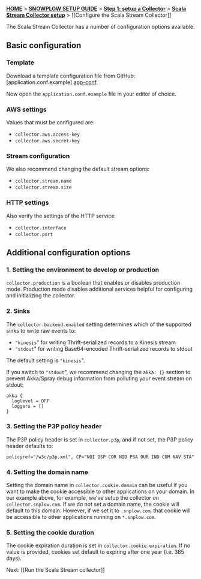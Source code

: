 [**HOME**](Home) > [**SNOWPLOW SETUP GUIDE**](Setting-up-DreamFactory) > [**Step 1: setup a Collector**](Setting-up-a-Collector) > [**Scala Stream Collector setup**](setting-up-the-Scala-Stream-Collector) > [[Configure the Scala Stream Collector]]

The Scala Stream Collector has a number of configuration options available.

## Basic configuration

### Template

Download a template configuration file from GitHub: [application.conf.example] [app-conf].

Now open the `application.conf.example` file in your editor of choice.

### AWS settings

Values that must be configured are:

+ `collector.aws.access-key`
+ `collector.aws.secret-key`

### Stream configuration

We also recommend changing the default stream options:

+ `collector.stream.name`
+ `collector.stream.size`

### HTTP settings

Also verify the settings of the HTTP service:

+ `collector.interface`
+ `collector.port`

## Additional configuration options

### 1. Setting the environment to develop or production

`collector.production` is a boolean that enables or disables production mode.
Production mode disables additional services helpful for configuring and
initializing the collector.

### 2. Sinks

The `collector.backend.enabled` setting determines which of the supported sinks to write raw events to:
+ `"kinesis`" for writing Thrift-serialized records to a Kinesis stream
+ `"stdout`" for writing Base64-encoded Thrift-serialized records to stdout

The default setting is `"kinesis`".

If you switch to `"stdout`", we recommend changing the `akka: {}` section to prevent Akka/Spray debug information from polluting your event stream on stdout:

```
akka {
  loglevel = OFF
  loggers = []
}
```

### 3. Setting the P3P policy header

The P3P policy header is set in `collector.p3p`, and
if not set, the P3P policy header defaults to:

	policyref="/w3c/p3p.xml", CP="NOI DSP COR NID PSA OUR IND COM NAV STA"

### 4. Setting the domain name

Setting the domain name in `collector.cookie.domain` can be useful if you want to make the cookie accessible to other applications on your domain. In our example above, for example, we've setup the collector on `collector.snplow.com`. If we do not set a domain name, the cookie will default to this domain. However, if we set it to `.snplow.com`, that cookie will be accessible to other applications running on `*.snplow.com`.

### 5. Setting the cookie duration

The cookie expiration duration is set in `collector.cookie.expiration`.
If no value is provided, cookies set default to expiring after one year (i.e. 365 days).

Next: [[Run the Scala Stream collector]]

[app-conf]: https://github.com/dreamfactory/dreamfactory/blob/master/2-collectors/scala-stream-collector/src/main/resources/application.conf.example
